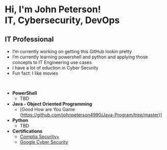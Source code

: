 <h1>Hi, I'm John Peterson! <br/><a>IT</a>, <a>Cybersecurity</a>, DevOps</h1>

<h2>IT Professional</h2>


- I’m currently working on getting this GitHub lookin pretty
- I’m currently learning powershell and python and applying those concepts to IT Engineering use cases
- I have a lot of eduction in Cyber Security
- Fun fact: I like movies
<br/>


- <b>PowerShell</b>
  - TBD
- <b>Java - Object Oriented Programming</b>
  - [Good How are You Game (https://github.com/johnpeterson4990/Java-Program/tree/master)]
- <b>Python</b>
  - TBD
- <b>Certifications</b>
  - [Comptia Security+](https://www.credly.com/badges/a132bb48-9fc8-44ce-8f1c-81d633f3a48a/public_url) 
  - [Google Cyber Security](https://coursera.org/share/512366b2017ab8f817b98bf9b29c247f)
    
